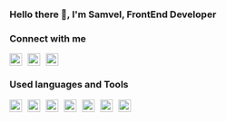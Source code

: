 ### Hello there 👋, I'm Samvel, FrontEnd Developer

### Connect with me

[<img align="left" alt="Telegram" style="width: 22px; margin-right: 10px;" src="https://user-images.githubusercontent.com/32201475/195403345-1fdc52ff-8aca-4f0a-9d44-423d98c5396a.svg" />][telegram]
[<img align="left" alt="VK" style="width: 22px; margin-right: 10px;" src="https://user-images.githubusercontent.com/32201475/195403707-917b58cb-1f85-45c6-909a-6d1e73e3f252.svg" />][vk]
[<img alt="Gmail" style="width: 22px; margin-right: 10px;" src="https://user-images.githubusercontent.com/32201475/195403718-9891e113-9ab1-4065-975b-bf26dc64eedc.svg" />][gmail]


### Used languages and Tools

<img align="left" alt="Vue" style="width: 22px; margin-right: 10px; pointer-events: none; cursor: default;" src="https://cdn.jsdelivr.net/npm/simple-icons@v3/icons/vue-dot-js.svg" />
<img align="left" alt="JS" style="width: 22px; margin-right: 10px; pointer-events: none; cursor: default;" src="https://cdn.jsdelivr.net/npm/simple-icons@v3/icons/javascript.svg" />
<img align="left" alt="TS" style="width: 22px; margin-right: 10px; pointer-events: none; cursor: default;" src="https://cdn.jsdelivr.net/npm/simple-icons@v3/icons/typescript.svg" />
<img align="left" alt="HTML" style="width: 22px; margin-right: 10px; pointer-events: none; cursor: default;" src="https://cdn.jsdelivr.net/npm/simple-icons@v3/icons/html5.svg" />
<img align="left" alt="Sass" style="width: 22px; margin-right: 10px; pointer-events: none; cursor: default;" src="https://cdn.jsdelivr.net/npm/simple-icons@v3/icons/sass.svg" />
<img align="left" alt="WebStorm" style="width: 22px; margin-right: 10px; pointer-events: none; cursor: default;" src="https://cdn.jsdelivr.net/npm/simple-icons@v3/icons/webstorm.svg" />
<img align="left" alt="Figma" style="width: 22px; margin-right: 10px; pointer-events: none; cursor: default;" src="https://cdn.jsdelivr.net/npm/simple-icons@v3/icons/figma.svg" />


[telegram]: https://t.me/somewell_sg
[vk]: https://vk.com/somewell_sg
[gmail]: mailto:somewell1212@gmail.com
